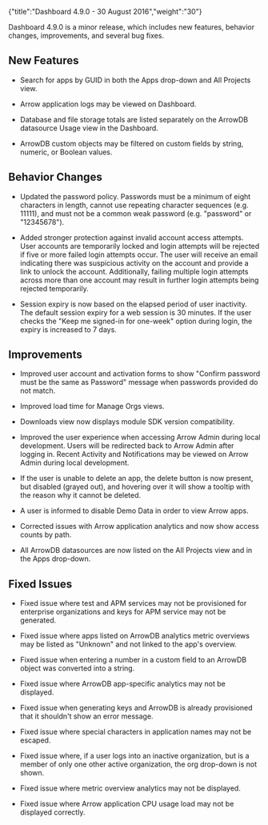 {"title":"Dashboard 4.9.0 - 30 August 2016","weight":"30"}

Dashboard 4.9.0 is a minor release, which includes new features, behavior changes, improvements, and several bug fixes.

## New Features

* Search for apps by GUID in both the Apps drop-down and All Projects view.

* Arrow application logs may be viewed on Dashboard.

* Database and file storage totals are listed separately on the ArrowDB datasource Usage view in the Dashboard.

* ArrowDB custom objects may be filtered on custom fields by string, numeric, or Boolean values.


## Behavior Changes

* Updated the password policy. Passwords must be a minimum of eight characters in length, cannot use repeating character sequences (e.g. 11111), and must not be a common weak password (e.g. "password" or "12345678").

* Added stronger protection against invalid account access attempts. User accounts are temporarily locked and login attempts will be rejected if five or more failed login attempts occur. The user will receive an email indicating there was suspicious activity on the account and provide a link to unlock the account. Additionally, failing multiple login attempts across more than one account may result in further login attempts being rejected temporarily.

* Session expiry is now based on the elapsed period of user inactivity. The default session expiry for a web session is 30 minutes. If the user checks the "Keep me signed-in for one-week" option during login, the expiry is increased to 7 days.


## Improvements

* Improved user account and activation forms to show "Confirm password must be the same as Password" message when passwords provided do not match.

* Improved load time for Manage Orgs views.

* Downloads view now displays module SDK version compatibility.

* Improved the user experience when accessing Arrow Admin during local development. Users will be redirected back to Arrow Admin after logging in. Recent Activity and Notifications may be viewed on Arrow Admin during local development.

* If the user is unable to delete an app, the delete button is now present, but disabled (grayed out), and hovering over it will show a tooltip with the reason why it cannot be deleted.

* A user is informed to disable Demo Data in order to view Arrow apps.

* Corrected issues with Arrow application analytics and now show access counts by path.

* All ArrowDB datasources are now listed on the All Projects view and in the Apps drop-down.


## Fixed Issues

* Fixed issue where test and APM services may not be provisioned for enterprise organizations and keys for APM service may not be generated.

* Fixed issue where apps listed on ArrowDB analytics metric overviews may be listed as "Unknown" and not linked to the app's overview.

* Fixed issue when entering a number in a custom field to an ArrowDB object was converted into a string.

* Fixed issue where ArrowDB app-specific analytics may not be displayed.

* Fixed issue when generating keys and ArrowDB is already provisioned that it shouldn't show an error message.

* Fixed issue where special characters in application names may not be escaped.

* Fixed issue where, if a user logs into an inactive organization, but is a member of only one other active organization, the org drop-down is not shown.

* Fixed issue where metric overview analytics may not be displayed.

* Fixed issue where Arrow application CPU usage load may not be displayed correctly.
